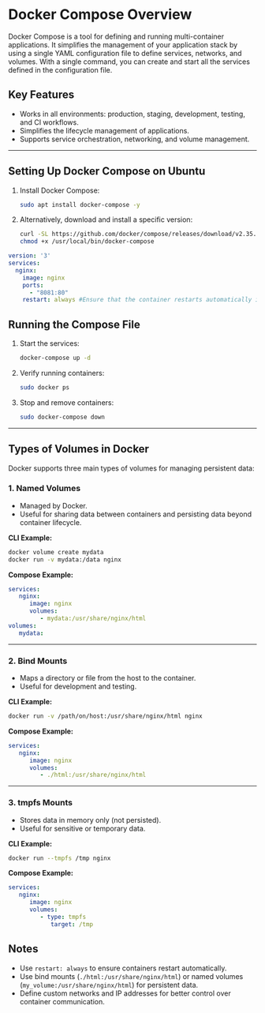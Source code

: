 # Docker Compose Overview

Docker Compose is a tool for defining and running multi-container applications. It simplifies the management of your application stack by using a single YAML configuration file to define services, networks, and volumes. With a single command, you can create and start all the services defined in the configuration file.

## Key Features
- Works in all environments: production, staging, development, testing, and CI workflows.
- Simplifies the lifecycle management of applications.
- Supports service orchestration, networking, and volume management.

---

## Setting Up Docker Compose on Ubuntu

1. Install Docker Compose:
    ```bash
    sudo apt install docker-compose -y
    ```

2. Alternatively, download and install a specific version:
    ```bash
    curl -SL https://github.com/docker/compose/releases/download/v2.35.0/docker-compose-linux-x86_64 -o /usr/local/bin/docker-compose
    chmod +x /usr/local/bin/docker-compose
    ```

```compose.yml
version: '3'
services:
  nginx:
    image: nginx
    ports:
      - "8081:80"
    restart: always #Ensure that the container restarts automatically if it stops.
```

## Running the Compose File

1. Start the services:
    ```bash
    docker-compose up -d
    ```

2. Verify running containers:
    ```bash
    sudo docker ps
    ```

3. Stop and remove containers:
    ```bash
    sudo docker-compose down
    ```

---

## Types of Volumes in Docker

Docker supports three main types of volumes for managing persistent data:

### 1. Named Volumes
- Managed by Docker.
- Useful for sharing data between containers and persisting data beyond container lifecycle.

**CLI Example:**
```bash
docker volume create mydata
docker run -v mydata:/data nginx
```

**Compose Example:**
```yaml
services:
   nginx:
      image: nginx
      volumes:
         - mydata:/usr/share/nginx/html
volumes:
   mydata:
```

---

### 2. Bind Mounts
- Maps a directory or file from the host to the container.
- Useful for development and testing.

**CLI Example:**
```bash
docker run -v /path/on/host:/usr/share/nginx/html nginx
```

**Compose Example:**
```yaml
services:
   nginx:
      image: nginx
      volumes:
         - ./html:/usr/share/nginx/html
```

---

### 3. tmpfs Mounts
- Stores data in memory only (not persisted).
- Useful for sensitive or temporary data.

**CLI Example:**
```bash
docker run --tmpfs /tmp nginx
```

**Compose Example:**
```yaml
services:
   nginx:
      image: nginx
      volumes:
         - type: tmpfs
            target: /tmp
```




## Notes
- Use `restart: always` to ensure containers restart automatically.
- Use bind mounts (`./html:/usr/share/nginx/html`) or named volumes (`my_volume:/usr/share/nginx/html`) for persistent data.
- Define custom networks and IP addresses for better control over container communication.
